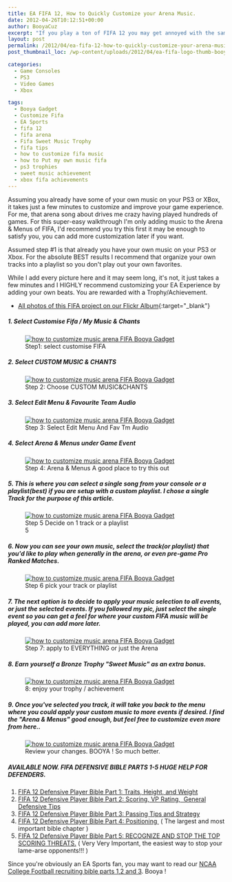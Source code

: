 ```yaml
---
title: EA FIFA 12, How to Quickly Customize your Arena Music.
date: 2012-04-26T10:12:51+00:00
author: BooyaCuz
excerpt: "If you play a ton of FIFA 12 you may get annoyed with the same song played over and over and over again while you're in the arena. EA has become pretty good about letting you customize music. This"
layout: post
permalink: /2012/04/ea-fifa-12-how-to-quickly-customize-your-arena-music.html
post_thumbnail_loc: /wp-content/uploads/2012/04/ea-fifa-logo-thumb-booya.jpg

categories:
  - Game Consoles
  - PS3
  - Video Games
  - Xbox

tags:
  - Booya Gadget
  - Customize Fifa
  - EA Sports
  - fifa 12
  - fifa arena
  - Fifa Sweet Music Trophy
  - fifa tips
  - how to customize fifa music
  - how to Put my own music fifa
  - ps3 trophies
  - sweet music achievement
  - xbox fifa achievements
---
```

Assuming you already have some of your own music on your PS3 or XBox, it takes just a few minutes to customize and improve your game experience. For me, that arena song about drives me crazy having played hundreds of games. For this super-easy walkthrough I'm only adding music to the Arena & Menus of FIFA, I'd recommend you try this first it may be enough to satisfy you, you can add more customization later if you want.

Assumed step #1 is that already you have your own music on your PS3 or Xbox. For the absolute BEST results I recommend that organize your own tracks into a playlist so you don't play out your own favorites.

While I add every picture here and it may seem long, it's not, it just takes a few minutes and I HIGHLY recommend customizing your EA Experience by adding your own beats. You are rewarded with a Trophy/Achievement.

* [All photos of this FIFA project on our Flickr Album](https://www.flickr.com/photos/booyagadget/sets/72157629901577253){:target="_blank"}

##### 1. Select Customise Fifa / My Music & Chants  
<figure>
	<a href="{{ site.cdn-url }}/wp-content/uploads/2012/04/fifa-12-custom-music-step-1.jpg">
    <img src="{{ site.cdn-url }}/wp-content/uploads/2012/04/fifa-12-custom-music-step-1-640.jpg" 
         alt="how to customize music arena FIFA Booya Gadget" title="Step1: select customise FIFA"></a>
	<figcaption>Step1: select customise FIFA</figcaption>
</figure>

##### 2. Select CUSTOM MUSIC & CHANTS  
<figure>
	<a href="{{ site.cdn-url }}/wp-content/uploads/2012/04/fifa-12-custom-music-step-2.jpg">
    <img src="{{ site.cdn-url }}/wp-content/uploads/2012/04/fifa-12-custom-music-step-2-640.jpg" 
         alt="how to customize music arena FIFA Booya Gadget" title="Step 2: Choose CUSTOM MUSIC&CHANTS"></a>
	<figcaption>Step 2: Choose CUSTOM MUSIC&CHANTS</figcaption>
</figure>

##### 3. Select Edit Menu & Favourite Team Audio    
<figure>
	<a href="{{ site.cdn-url }}/wp-content/uploads/2012/04/fifa-12-custom-music-step-3.jpg">
    <img src="{{ site.cdn-url }}/wp-content/uploads/2012/04/fifa-12-custom-music-step-3-640.jpg" 
         alt="how to customize music arena FIFA Booya Gadget" title="Step 3: Select Edit Menu And Fav Tm Audio"></a>
	<figcaption>Step 3: Select Edit Menu And Fav Tm Audio</figcaption>
</figure>

##### 4. Select Arena & Menus under Game Event  
<figure>
	<a href="{{ site.cdn-url }}/wp-content/uploads/2012/04/fifa-12-custom-music-step-4.jpg">
    <img src="{{ site.cdn-url }}/wp-content/uploads/2012/04/fifa-12-custom-music-step-4-640.jpg" 
         alt="how to customize music arena FIFA Booya Gadget" title="Step 4: Arena & Menus A good place to try this out"></a>
	<figcaption>Step 4: Arena & Menus A good place to try this out</figcaption>
</figure>

##### 5. This is where you can select a single song from your console or a playlist(best) if you are setup with a custom playlist. I chose a single Track for the purpose of this article.   
<figure>
	<a href="{{ site.cdn-url }}/wp-content/uploads/2012/04/fifa-12-custom-music-step-5.jpg">
    <img src="{{ site.cdn-url }}/wp-content/uploads/2012/04/fifa-12-custom-music-step-5-640.jpg" 
         alt="how to customize music arena FIFA Booya Gadget" title="Step 5 Decide on 1 track or a playlist"></a>
	<figcaption>Step 5 Decide on 1 track or a playlist</figcaption>5
</figure>

##### 6. Now you can see your own music, select the track(or playlist) that you'd like to play when generally in the arena, or even pre-game Pro Ranked Matches.  
<figure>
	<a href="{{ site.cdn-url }}/wp-content/uploads/2012/04/fifa-12-custom-music-step-6.jpg">
    <img src="{{ site.cdn-url }}/wp-content/uploads/2012/04/fifa-12-custom-music-step-6-640.jpg" 
         alt="how to customize music arena FIFA Booya Gadget" title="Step 6 pick your track or playlist"></a>
	<figcaption>Step 6 pick your track or playlist</figcaption>
</figure>

##### 7. The next option is to decide to apply your music selection to all events, or just the selected events. If you followed my pic, just select the single event so you can get a feel for where your custom FIFA music will be played, you can add more later.  
<figure>
	<a href="{{ site.cdn-url }}/wp-content/uploads/2012/04/fifa-12-custom-music-step-7.jpg">
    <img src="{{ site.cdn-url }}/wp-content/uploads/2012/04/fifa-12-custom-music-step-7-640.jpg" 
         alt="how to customize music arena FIFA Booya Gadget" title="Step 7: apply to EVERYTHING or just the Arena"></a>
	<figcaption>Step 7: apply to EVERYTHING or just the Arena</figcaption>
</figure>     

##### 8. Earn yourself a Bronze Trophy "Sweet Music" as an extra bonus.  
<figure>
	<a href="{{ site.cdn-url }}/wp-content/uploads/2012/04/fifa-12-custom-music-step-8.jpg">
    <img src="{{ site.cdn-url }}/wp-content/uploads/2012/04/fifa-12-custom-music-step-8-640.jpg" 
         alt="how to customize music arena FIFA Booya Gadget" title="8: enjoy your trophy / achievement"></a>
	<figcaption>8: enjoy your trophy / achievement</figcaption>
</figure>

##### 9. Once you've selected you track, it will take you back to the menu where you could apply your custom music to more events if desired. I find the "Arena & Menus" good enough, but feel free to customize even more from here.. 
<figure>
	<a href="{{ site.cdn-url }}/wp-content/uploads/2012/04/fifa-12-custom-music-step-9.jpg">
    <img src="{{ site.cdn-url }}/wp-content/uploads/2012/04/fifa-12-custom-music-step-9-640.jpg" 
         alt="how to customize music arena FIFA Booya Gadget" title="Review your changes. BOOYA ! So much better."></a>
	<figcaption>Review your changes. BOOYA ! So much better.</figcaption>
</figure>
                                
##### AVAILABLE NOW. FIFA DEFENSIVE BIBLE PARTS 1-5 HUGE HELP FOR DEFENDERS.
                                    
1. [FIFA 12 Defensive Player Bible Part 1: Traits, Height, and Weight](/2012/06/fifa-12-defensive-player-bible-part-15-traits-height-and-weight.html)
2. [FIFA 12 Defensive Player Bible Part 2: Scoring, VP Rating,  General Defensive Tips](/2012/06/fifa-12-defensive-player-bible-part-25-scoring-accomplishments-motm-general-defensive-tips.html)
3. [FIFA 12 Defensive Player Bible Part 3: Passing Tips and Strategy](/2012/06/fifa-12-defensive-player-bible-part-3-13-passing-tips-and-strategy.html)
4. [FIFA 12 Defensive Player Bible Part 4: Positioning ](/2012/06/fifa-12-defensive-player-bible-part-4-18-positioning-tips-and-strategy.html) ( The largest and most important bible chapter )
5. [FIFA 12 Defensive Player Bible Part 5: RECOGNIZE AND STOP THE TOP SCORING THREATS.](/2012/06/fifa-12-defensive-player-bible-part-4-18-positioning-tips-and-strategy.html) ( Very Very Important, the easiest way to stop your lame-arse opponents!!! )

Since you're obviously an EA Sports fan, you may want to read our [NCAA College Football recruiting bible parts 1,2 and 3](/2010/10/ncaa-11-recruiting-bible-part-one-10-tips-for-filling-the-board.html). Booya !